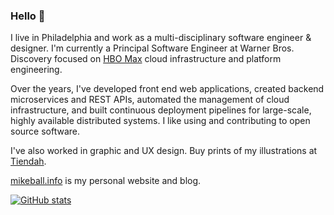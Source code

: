 ### Hello 👋

I live in Philadelphia and work as a multi-disciplinary software engineer &
designer. I'm currently a Principal Software Engineer at Warner Bros. Discovery
focused on [HBO Max](https://www.hbomax.com/) cloud infrastructure and platform
engineering.

Over the years, I've developed front end web applications, created backend
microservices and REST APIs, automated the management of cloud infrastructure,
and built continuous deployment pipelines for large-scale, highly available
distributed systems. I like using and contributing to open source software.

I've also worked in graphic and UX design. Buy prints of my illustrations at
[Tiendah](https://tiendah.bigcartel.com).

[mikeball.info](http://mikeball.info) is my personal website and blog.

[![GitHub stats](https://mikeball.info/mdb/svg/mdb.svg)](https://github-readme-stats.vercel.app)
